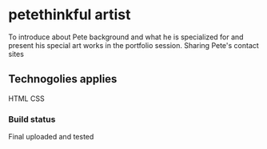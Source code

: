 # petethinkful artist
To introduce about Pete background and what he is specialized for and present his special art works in the portfolio session. Sharing Pete's contact sites
## Technogolies applies
HTML
CSS
### Build status
Final uploaded and tested
